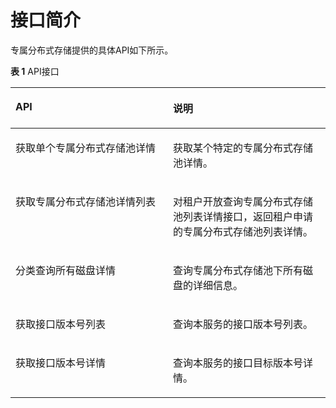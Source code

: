 # 接口简介<a name="ZH-CN_TOPIC_0127132371"></a>

专属分布式存储提供的具体API如下所示。

**表 1**  API接口

<a name="table14809228596"></a>
<table><thead align="left"><tr id="row1680911235918"><th class="cellrowborder" valign="top" width="50%" id="mcps1.2.3.1.1"><p id="p158098245917"><a name="p158098245917"></a><a name="p158098245917"></a>API</p>
</th>
<th class="cellrowborder" valign="top" width="50%" id="mcps1.2.3.1.2"><p id="p380914214596"><a name="p380914214596"></a><a name="p380914214596"></a>说明</p>
</th>
</tr>
</thead>
<tbody><tr id="row780911212593"><td class="cellrowborder" valign="top" width="50%" headers="mcps1.2.3.1.1 "><p id="p19416119881"><a name="p19416119881"></a><a name="p19416119881"></a>获取单个专属分布式存储池详情</p>
</td>
<td class="cellrowborder" valign="top" width="50%" headers="mcps1.2.3.1.2 "><p id="p7378398"><a name="p7378398"></a><a name="p7378398"></a>获取某个特定的专属分布式存储池详情。</p>
</td>
</tr>
<tr id="row178099217597"><td class="cellrowborder" valign="top" width="50%" headers="mcps1.2.3.1.1 "><p id="p0401133213812"><a name="p0401133213812"></a><a name="p0401133213812"></a>获取专属分布式存储池详情列表</p>
</td>
<td class="cellrowborder" valign="top" width="50%" headers="mcps1.2.3.1.2 "><p id="p108091225913"><a name="p108091225913"></a><a name="p108091225913"></a>对租户开放查询专属分布式存储池列表详情接口，返回租户申请的专属分布式存储池列表详情。</p>
</td>
</tr>
<tr id="row8809192115914"><td class="cellrowborder" valign="top" width="50%" headers="mcps1.2.3.1.1 "><p id="p10809172205918"><a name="p10809172205918"></a><a name="p10809172205918"></a>分类查询所有磁盘详情</p>
</td>
<td class="cellrowborder" valign="top" width="50%" headers="mcps1.2.3.1.2 "><p id="p198099235915"><a name="p198099235915"></a><a name="p198099235915"></a><span>查询专属分布式存储池下所有磁盘的详细信息。</span></p>
</td>
</tr>
<tr id="row19671808310"><td class="cellrowborder" valign="top" width="50%" headers="mcps1.2.3.1.1 "><p id="p4671507311"><a name="p4671507311"></a><a name="p4671507311"></a>获取接口版本号列表</p>
</td>
<td class="cellrowborder" valign="top" width="50%" headers="mcps1.2.3.1.2 "><p id="p6682013117"><a name="p6682013117"></a><a name="p6682013117"></a>查询本服务的接口版本号列表。</p>
</td>
</tr>
<tr id="row155917124248"><td class="cellrowborder" valign="top" width="50%" headers="mcps1.2.3.1.1 "><p id="p3591712112413"><a name="p3591712112413"></a><a name="p3591712112413"></a>获取接口版本号详情</p>
</td>
<td class="cellrowborder" valign="top" width="50%" headers="mcps1.2.3.1.2 "><p id="p17591912102420"><a name="p17591912102420"></a><a name="p17591912102420"></a>查询本服务的接口目标版本号详情。</p>
</td>
</tr>
</tbody>
</table>

